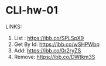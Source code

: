 # CLI-hw-01

LINKS:

1. List : https://ibb.co/SPLSpX9
2. Get By Id: https://ibb.co/wSHPWbp
3. Add: https://ibb.co/0r2ryZS
4. Remove: https://ibb.co/DWtkm3S
